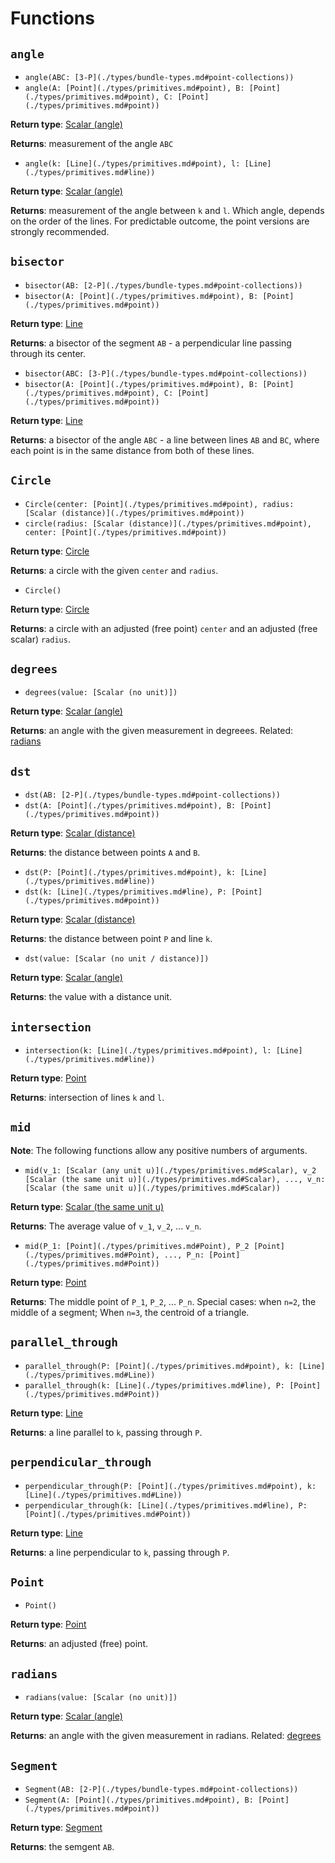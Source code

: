 # Functions

## `angle`

* `angle(ABC: [3-P](./types/bundle-types.md#point-collections))`
* `angle(A: [Point](./types/primitives.md#point), B: [Point](./types/primitives.md#point), C: [Point](./types/primitives.md#point))`

**Return type**: [Scalar (angle)](./types/primitives.md#scalar)

**Returns**: measurement of the angle `ABC`

* `angle(k: [Line](./types/primitives.md#point), l: [Line](./types/primitives.md#line))`

**Return type**: [Scalar (angle)](./types/primitives.md#scalar)

**Returns**: measurement of the angle between `k` and `l`. Which angle, depends on the order of the lines. For predictable outcome, the point versions are strongly recommended.

## `bisector`

* `bisector(AB: [2-P](./types/bundle-types.md#point-collections))`
* `bisector(A: [Point](./types/primitives.md#point), B: [Point](./types/primitives.md#point))`

**Return type**: [Line](./types/primitives.md#Line)

**Returns**: a bisector of the segment `AB` - a perpendicular line passing through its center.

* `bisector(ABC: [3-P](./types/bundle-types.md#point-collections))`
* `bisector(A: [Point](./types/primitives.md#point), B: [Point](./types/primitives.md#point), C: [Point](./types/primitives.md#point))`

**Return type**: [Line](./types/primitives.md#Line)

**Returns**: a bisector of the angle `ABC` - a line between lines `AB` and `BC`, where each point is in the same distance from both of these lines.

## `Circle`

* `Circle(center: [Point](./types/primitives.md#point), radius: [Scalar (distance)](./types/primitives.md#point))`
* `circle(radius: [Scalar (distance)](./types/primitives.md#point), center: [Point](./types/primitives.md#point))`

**Return type**: [Circle](./types/primitives.md#Circle)

**Returns**: a circle with the given `center` and `radius`.

* `Circle()`

**Return type**: [Circle](./types/primitives.md#Circle)

**Returns**: a circle with an adjusted (free point) `center` and an adjusted (free scalar) `radius`.

## `degrees`

* `degrees(value: [Scalar (no unit)])`

**Return type**: [Scalar (angle)](./types/primitives.md#Scalar)

**Returns**: an angle with the given measurement in degreees. Related: [radians](#radians)

## `dst`

* `dst(AB: [2-P](./types/bundle-types.md#point-collections))`
* `dst(A: [Point](./types/primitives.md#point), B: [Point](./types/primitives.md#point))`

**Return type**: [Scalar (distance)](./types/primitives.md#Scalar)

**Returns**: the distance between points `A` and `B`.

* `dst(P: [Point](./types/primitives.md#point), k: [Line](./types/primitives.md#line))`
* `dst(k: [Line](./types/primitives.md#line), P: [Point](./types/primitives.md#point))`

**Return type**: [Scalar (distance)](./types/primitives.md#Scalar)

**Returns**: the distance between point `P` and line `k`.

* `dst(value: [Scalar (no unit / distance)])`

**Return type**: [Scalar (angle)](./types/primitives.md#Scalar)

**Returns**: the value with a distance unit.

## `intersection`

* `intersection(k: [Line](./types/primitives.md#point), l: [Line](./types/primitives.md#line))`

**Return type**: [Point](./types/primitives.md#point)

**Returns**: intersection of lines `k` and `l`.

## `mid`

**Note**: The following functions allow any positive numbers of arguments.

* `mid(v_1: [Scalar (any unit u)](./types/primitives.md#Scalar), v_2 [Scalar (the same unit u)](./types/primitives.md#Scalar), ..., v_n: [Scalar (the same unit u)](./types/primitives.md#Scalar))`

**Return type**: [Scalar (the same unit u)](./types/primitives.md#Scalar)

**Returns**: The average value of `v_1`, `v_2`, ... `v_n`.

* `mid(P_1: [Point](./types/primitives.md#Point), P_2 [Point](./types/primitives.md#Point), ..., P_n: [Point](./types/primitives.md#Point))`

**Return type**: [Point](./types/primitives.md#Point)

**Returns**: The middle point of `P_1`, `P_2`, ... `P_n`. Special cases: when `n=2`, the middle of a segment; When `n=3`, the centroid of a triangle.

## `parallel_through`

* `parallel_through(P: [Point](./types/primitives.md#point), k: [Line](./types/primitives.md#Line))`
* `parallel_through(k: [Line](./types/primitives.md#line), P: [Point](./types/primitives.md#Point))`

**Return type**: [Line](./types/primitives.md#Line)

**Returns**: a line parallel to `k`, passing through `P`.

## `perpendicular_through`

* `perpendicular_through(P: [Point](./types/primitives.md#point), k: [Line](./types/primitives.md#Line))`
* `perpendicular_through(k: [Line](./types/primitives.md#line), P: [Point](./types/primitives.md#Point))`

**Return type**: [Line](./types/primitives.md#Line)

**Returns**: a line perpendicular to `k`, passing through `P`.

## `Point`

* `Point()`

**Return type**: [Point](./types/primitives.md#Circle)

**Returns**: an adjusted (free) point.

## `radians`

* `radians(value: [Scalar (no unit)])`

**Return type**: [Scalar (angle)](./types/primitives.md#Scalar)

**Returns**: an angle with the given measurement in radians. Related: [degrees](#degrees)

## `Segment`

* `Segment(AB: [2-P](./types/bundle-types.md#point-collections))`
* `Segment(A: [Point](./types/primitives.md#point), B: [Point](./types/primitives.md#point))`

**Return type**: [Segment](./types/bundle-types.md#segment)

**Returns**: the semgent `AB`.